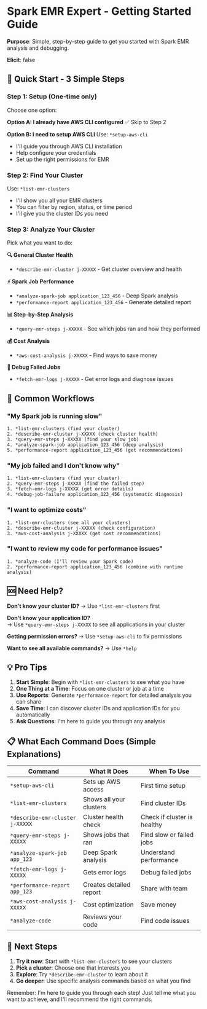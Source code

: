 # Spark EMR Expert - Getting Started Guide

**Purpose**: Simple, step-by-step guide to get you started with Spark EMR analysis and debugging.

**Elicit**: false

## 🚀 **Quick Start - 3 Simple Steps**

### **Step 1: Setup (One-time only)**

Choose one option:

**Option A: I already have AWS CLI configured**
✅ Skip to Step 2

**Option B: I need to setup AWS CLI**
Use: `*setup-aws-cli`

- I'll guide you through AWS CLI installation
- Help configure your credentials
- Set up the right permissions for EMR

### **Step 2: Find Your Cluster**

Use: `*list-emr-clusters`

- I'll show you all your EMR clusters
- You can filter by region, status, or time period
- I'll give you the cluster IDs you need

### **Step 3: Analyze Your Cluster**

Pick what you want to do:

**🔍 General Cluster Health**

- `*describe-emr-cluster j-XXXXX` - Get cluster overview and health

**⚡ Spark Job Performance**

- `*analyze-spark-job application_123_456` - Deep Spark analysis
- `*performance-report application_123_456` - Generate detailed report

**📊 Step-by-Step Analysis**

- `*query-emr-steps j-XXXXX` - See which jobs ran and how they performed

**💰 Cost Analysis**

- `*aws-cost-analysis j-XXXXX` - Find ways to save money

**🐛 Debug Failed Jobs**

- `*fetch-emr-logs j-XXXXX` - Get error logs and diagnose issues

## 🎯 **Common Workflows**

### **"My Spark job is running slow"**

```
1. *list-emr-clusters (find your cluster)
2. *describe-emr-cluster j-XXXXX (check cluster health)
3. *query-emr-steps j-XXXXX (find your slow job)
4. *analyze-spark-job application_123_456 (deep analysis)
5. *performance-report application_123_456 (get recommendations)
```

### **"My job failed and I don't know why"**

```
1. *list-emr-clusters (find your cluster)
2. *query-emr-steps j-XXXXX (find the failed step)
3. *fetch-emr-logs j-XXXXX (get error details)
4. *debug-job-failure application_123_456 (systematic diagnosis)
```

### **"I want to optimize costs"**

```
1. *list-emr-clusters (see all your clusters)
2. *describe-emr-cluster j-XXXXX (check configuration)
3. *aws-cost-analysis j-XXXXX (get cost recommendations)
```

### **"I want to review my code for performance issues"**

```
1. *analyze-code (I'll review your Spark code)
2. *performance-report application_123_456 (combine with runtime analysis)
```

## 🆘 **Need Help?**

**Don't know your cluster ID?**
→ Use `*list-emr-clusters` first

**Don't know your application ID?**  
→ Use `*query-emr-steps j-XXXXX` to see all applications in your cluster

**Getting permission errors?**
→ Use `*setup-aws-cli` to fix permissions

**Want to see all available commands?**
→ Use `*help`

## 💡 **Pro Tips**

1. **Start Simple**: Begin with `*list-emr-clusters` to see what you have
2. **One Thing at a Time**: Focus on one cluster or job at a time
3. **Use Reports**: Generate `*performance-report` for detailed analysis you can share
4. **Save Time**: I can discover cluster IDs and application IDs for you automatically
5. **Ask Questions**: I'm here to guide you through any analysis

## 📋 **What Each Command Does (Simple Explanations)**

| Command                         | What It Does            | When To Use                 |
| ------------------------------- | ----------------------- | --------------------------- |
| `*setup-aws-cli`                | Sets up AWS access      | First time setup            |
| `*list-emr-clusters`            | Shows all your clusters | Find cluster IDs            |
| `*describe-emr-cluster j-XXXXX` | Cluster health check    | Check if cluster is healthy |
| `*query-emr-steps j-XXXXX`      | Shows jobs that ran     | Find slow or failed jobs    |
| `*analyze-spark-job app_123`    | Deep Spark analysis     | Understand performance      |
| `*fetch-emr-logs j-XXXXX`       | Gets error logs         | Debug failed jobs           |
| `*performance-report app_123`   | Creates detailed report | Share with team             |
| `*aws-cost-analysis j-XXXXX`    | Cost optimization       | Save money                  |
| `*analyze-code`                 | Reviews your code       | Find code issues            |

## 🎯 **Next Steps**

1. **Try it now**: Start with `*list-emr-clusters` to see your clusters
2. **Pick a cluster**: Choose one that interests you
3. **Explore**: Try `*describe-emr-cluster` to learn about it
4. **Go deeper**: Use specific analysis commands based on what you find

Remember: I'm here to guide you through each step! Just tell me what you want to achieve, and I'll recommend the right commands.

